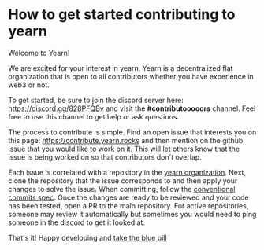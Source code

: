 # How to get started contributing to yearn

Welcome to Yearn!

We are excited for your interest in yearn. Yearn is a decentralized flat organization that is open to all contributors whether you have experience in web3 or not.

To get started, be sure to join the discord server here: https://discord.gg/828PFQBv and visit the **#contributooooors** channel. Feel free to use this channel to get help or ask questions.

The process to contribute is simple. Find an open issue that interests you on this page: https://contribute.yearn.rocks and then mention on the github issue that you would like to work on it. This will let others know that the issue is being worked on so that contributors don't overlap.

Each issue is correlated with a repository in the [yearn organization](https://github.com/yearn). Next, clone the repository that the issue corresponds to and then apply your changes to solve the issue. When committing, follow the [conventional commits spec](https://www.conventionalcommits.org/en/v1.0.0/). Once the changes are ready to be reviewed and your code has been tested, open a PR to the main repository. For active repositories, someone may review it automatically but sometimes you would need to ping someone in the discord to get it looked at.

That's it! Happy developing and [take the blue pill](https://thebluepill.eth.limo/)
